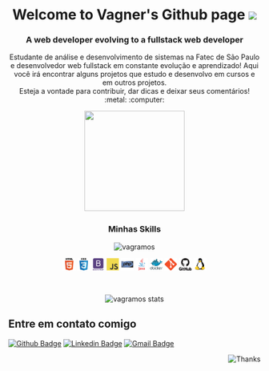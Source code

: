 <h1 align="center">Welcome to Vagner's Github page <img src="https://raw.githubusercontent.com/kaueMarques/kaueMarques/master/hi.gif" width="30px"></h1> 

<h3 align="center">A web developer evolving to a fullstack web developer</h3>

<p align="center">
 Estudante de análise e desenvolvimento de sistemas na Fatec de São Paulo e desenvolvedor web fullstack em constante evolução e aprendizado! Aqui você irá encontrar alguns projetos que estudo e desenvolvo em cursos e em outros projetos. 
<br>Esteja a vontade para contribuir, dar dicas e deixar seus comentários! :metal: :computer:
</p>

<p align="center">
 <img width="200" height="200" src="https://user-images.githubusercontent.com/48002360/117884840-7a76d480-b283-11eb-9cd3-bced7dc42b61.png">
</p>

<h3 align="center">Minhas Skills</h3>

<p align="center">
 <img src="https://github-readme-stats.vercel.app/api?username=vagramos&show_icons=true&theme=dracula" alt="vagramos"/>
</p>
<p align="center">
 <img src="https://raw.githubusercontent.com/devicons/devicon/master/icons/html5/html5-original-wordmark.svg" alt="HTML5" width="25" height="25"/>
 <img src="https://raw.githubusercontent.com/devicons/devicon/master/icons/css3/css3-original-wordmark.svg" alt="CSS3" width="25" height="25"/>
 <img src="https://raw.githubusercontent.com/devicons/devicon/master/icons/bootstrap/bootstrap-plain-wordmark.svg" alt="Bootstrap" width="25" height="25"/>
 <img src="https://raw.githubusercontent.com/devicons/devicon/master/icons/javascript/javascript-original.svg" alt="Javascript" width="25" height="25"/>
 <img src="https://raw.githubusercontent.com/devicons/devicon/master/icons/php/php-original.svg" alt="PHP" width="25" height="25"/>
 <img src="https://raw.githubusercontent.com/devicons/devicon/master/icons/java/java-original-wordmark.svg" alt="Java" width="25" height="25"/>
 <img src="https://raw.githubusercontent.com/devicons/devicon/master/icons/docker/docker-original-wordmark.svg" alt="Docker" width="25" height="25"/>
 <img src="https://raw.githubusercontent.com/devicons/devicon/master/icons/git/git-original.svg" alt="Git" width="25" height="25"/>
 <img src="https://raw.githubusercontent.com/devicons/devicon/master/icons/github/github-original-wordmark.svg" alt="Github" width="25" height="25"/>
 <img src="https://raw.githubusercontent.com/devicons/devicon/master/icons/linux/linux-original.svg" alt="Linux" width="25" height="25"/>
</p>

<br>
<p align="center">
  <img src="https://github-readme-stats.vercel.app/api/top-langs/?username=vagramos&layout=compact&hide=Hack" alt="vagramos stats"/> 
</p>

<h2>Entre em contato comigo</h2>

[![Github Badge](https://img.shields.io/badge/-Github-000?style=flat-square&logo=Github&logoColor=white&link=link_do_seu_perfil_no_github)](https://github.com/vagramos)
[![Linkedin Badge](https://img.shields.io/badge/-LinkedIn-blue?style=flat-square&logo=Linkedin&logoColor=white&link=link_do_seu_perfil_no_linkedin)](https://www.linkedin.com/in/vagner-ramos/)
[![Gmail Badge](https://img.shields.io/badge/-Gmail-c14438?style=flat-square&logo=Gmail&logoColor=white&link=mailto:seu_email)](mailto:vag.pare@gmail.com)

<p align="right">
 <img src="https://user-images.githubusercontent.com/48002360/118191689-58b05580-b41b-11eb-8f68-50661bd24241.png" alt="Thanks" width="40" height="40"/>
</p>

<!-- ### Hi there 👋 -->

<!--
**VagRamos/VagRamos** is a ✨ _special_ ✨ repository because its `README.md` (this file) appears on your GitHub profile.

Here are some ideas to get you started:

- 🔭 I’m currently working on ...
- 🌱 I’m currently learning ...
- 👯 I’m looking to collaborate on ...
- 🤔 I’m looking for help with ...
- 💬 Ask me about ...
- 📫 How to reach me: ...
- 😄 Pronouns: ...
- ⚡ Fun fact: ...
- <div>Ícones feitos por <a href="https://www.freepik.com" title="Freepik">Freepik</a> from <a href="https://www.flaticon.com/br/" title="Flaticon">www.flaticon.com</a></div>
-->
